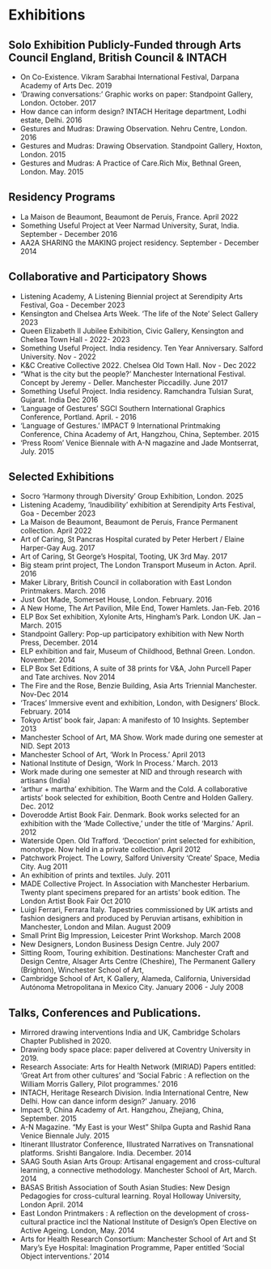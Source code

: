 # Exhibitions

## Solo Exhibition Publicly-Funded through Arts Council England, British Council & INTACH

- On Co-Existence. Vikram Sarabhai International Festival, Darpana Academy of Arts Dec. 2019
- ‘Drawing conversations:’ Graphic works on paper: Standpoint Gallery, London. October. 2017
- How dance can inform design? INTACH Heritage department, Lodhi estate, Delhi. 2016
- Gestures and Mudras: Drawing Observation. Nehru Centre, London. 2016
- Gestures and Mudras: Drawing Observation. Standpoint Gallery, Hoxton, London. 2015
- Gestures and Mudras: A Practice of Care.Rich Mix, Bethnal Green, London. May. 2015

## Residency Programs

- La Maison de Beaumont, Beaumont de Peruis, France. April 2022
- Something Useful Project at Veer Narmad University, Surat, India. September - December 2016
- AA2A SHARING the MAKING project residency. September - December 2014

## Collaborative and Participatory Shows

- Listening Academy, A Listening Biennial project at Serendipity Arts Festival, Goa - December 2023
- Kensington and Chelsea Arts Week. ‘The life of the Note’ Select Gallery 2023
- Queen Elizabeth II Jubilee Exhibition, Civic Gallery, Kensington and Chelsea Town Hall - 2022- 2023
- Something Useful Project. India residency. Ten Year Anniversary. Salford University. Nov - 2022
- K&C Creative Collective 2022. Chelsea Old Town Hall. Nov - Dec 2022
- “What is the city but the people?’ Manchester International Festival. Concept by Jeremy - Deller. Manchester Piccadilly. June 2017
- Something Useful Project. India residency. Ramchandra Tulsian Surat, Gujarat. India Dec 2016
- ‘Language of Gestures’ SGCI Southern International Graphics Conference, Portland. April. - 2016
- ‘Language of Gestures.’ IMPACT 9 International Printmaking Conference, China Academy of Art, Hangzhou, China, September. 2015
- ‘Press Room’ Venice Biennale with A-N magazine and Jade Montserrat, July. 2015

## Selected Exhibitions

- Socro ‘Harmony through Diversity’ Group Exhibition, London. 2025
- Listening Academy, ‘Inaudibility’ exhibition at Serendipity Arts Festival, Goa - December 2023
- La Maison de Beaumont, Beaumont de Peruis, France Permanent collection. April 2022
- Art of Caring, St Pancras Hospital curated by Peter Herbert / Elaine Harper-Gay Aug. 2017
- Art of Caring, St George’s Hospital, Tooting, UK 3rd May. 2017
- Big steam print project, The London Transport Museum in Acton. April. 2016
- Maker Library, British Council in collaboration with East London Printmakers. March. 2016
- Just Got Made, Somerset House, London. February. 2016
- A New Home, The Art Pavilion, Mile End, Tower Hamlets. Jan-Feb. 2016
- ELP Box Set exhibition, Xylonite Arts, Hingham’s Park. London UK. Jan – March. 2015
- Standpoint Gallery: Pop-up participatory exhibition with New North Press, December. 2014
- ELP exhibition and fair, Museum of Childhood, Bethnal Green. London. November. 2014
- ELP Box Set Editions, A suite of 38 prints for V&A, John Purcell Paper and Tate archives. Nov 2014
- The Fire and the Rose, Benzie Building, Asia Arts Triennial Manchester. Nov-Dec 2014
- ‘Traces’ Immersive event and exhibition, London, with Designers’ Block. February. 2014
- Tokyo Artist’ book fair, Japan: A manifesto of 10 Insights. September 2013
- Manchester School of Art, MA Show. Work made during one semester at NID. Sept 2013
- Manchester School of Art, ‘Work In Process.’ April 2013
- National Institute of Design, ‘Work In Process.’ March. 2013
- Work made during one semester at NID and through research with artisans (India)
- ‘arthur + martha’ exhibition. The Warm and the Cold. A collaborative artists’ book selected for exhibition, Booth Centre and Holden Gallery. Dec. 2012
- Doverodde Artist Book Fair. Denmark. Book works selected for an exhibition with the ‘Made Collective,’ under the title of ‘Margins.’ April. 2012
- Waterside Open. Old Trafford. ‘Decoction’ print selected for exhibition, monotype. Now held in a private collection. April 2012
- Patchwork Project. The Lowry, Salford University ‘Create’ Space, Media City. Aug 2011
- An exhibition of prints and textiles. July. 2011
- MADE Collective Project. In Association with Manchester Herbarium. Twenty plant specimens prepared for an artists’ book edition. The London Artist Book Fair Oct 2010
- Luigi Ferrari, Ferrara Italy. Tapestries commissioned by UK artists and fashion designers and produced by Peruvian artisans, exhibition in Manchester, London and Milan. August 2009
- Small Print Big Impression, Leicester Print Workshop. March 2008
- New Designers, London Business Design Centre. July 2007
- Sitting Room, Touring exhibition. Destinations: Manchester Craft and Design Centre, Alsager Arts Centre (Cheshire), The Permanent Gallery (Brighton), Winchester School of Art,
- Cambridge School of Art, K Gallery, Alameda, California, Universidad Autónoma Metropolitana in Mexico City. January 2006 - July 2008

## Talks, Conferences and Publications.

- Mirrored drawing interventions India and UK, Cambridge Scholars Chapter Published in 2020.
- Drawing body space place: paper delivered at Coventry University in 2019.
- Research Associate: Arts for Health Network (MIRIAD) Papers entitled: ‘Great Art from other cultures’ and ‘Social Fabric : A reflection on the William Morris Gallery, Pilot programmes.’ 2016
- INTACH, Heritage Research Division. India International Centre, New Delhi. How can dance inform design?’ January. 2016
- Impact 9, China Academy of Art. Hangzhou, Zhejiang, China, September. 2015
- A-N Magazine. “My East is your West” Shilpa Gupta and Rashid Rana Venice Biennale July. 2015
- Itinerant Illustrator Conference, Illustrated Narratives on Transnational platforms. Srishti Bangalore. India. December. 2014
- SAAG South Asian Arts Group: Artisanal engagement and cross-cultural learning, a connective methodology. Manchester School of Art, March. 2014
- BASAS British Association of South Asian Studies: New Design Pedagogies for cross-cultural learning. Royal Holloway University, London April. 2014
- East London Printmakers : A reflection on the development of cross-cultural practice incl the National Institute of Design’s Open Elective on Active Ageing. London, May. 2014
- Arts for Health Research Consortium: Manchester School of Art and St Mary’s Eye Hospital: Imagination Programme, Paper entitled ‘Social Object interventions.’ 2014
